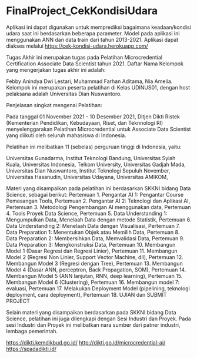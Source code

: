 # FinalProject_CekKondisiUdara

Aplikasi ini dapat digunakan untuk memprediksi bagaimana keadaan/kondisi udara saat ini berdasarkan beberapa parameter. Model pada aplikasi ini menggunakan ANN dan data train dari tahun 2013-2021. Aplikasi dapat diakses melalui https://cek-kondisi-udara.herokuapp.com/

Tugas Akhir ini merupakan tugas pada Pelatihan Microcredential Certification Associate Data Scientist tahun 2021. Daftar Nama Kelompok yang mengerjakan tugas akhir ini adalah: 

Febby Anindya Dwi Lestari, Muhammad Farhan Aditama, Nia Amelia.
Kelompok ini merupakan peserta pelatihan di Kelas UDINUS01, dengan host pelaksana adalah Universitas Dian Nuswantoro. 

Penjelasan singkat mengenai Pelatihan: 

Pada tanggal 01 November 2021 - 10 Desember 2021, Ditjen Dikti Ristek (Kementerian Pendidikan, Kebudayaan, Riset, dan Teknnologi RI) menyelenggarakan Pelatihan Microcredential untuk Associate Data Scientist yang diikuti oleh seluruh mahasiswa di Indonesia. 

Pelatihan ini melibatkan 11 (sebelas) perguruan tinggi di Indonesia, yaitu: 

Universitas Gunadarma,
Institut Teknologi Bandung,
Universitas Syiah Kuala,
Universitas Indonesia,
Telkom University,
Universitas Gadjah Mada,
Universitas Dian Nuswantoro,
Institut Teknologi Sepuluh November,
Universitas Hasanudin,
Universitas Udayana,
Universitas AMIKOM,

Materi yang disampaikan pada pelatihan ini berdasarkan SKKNI bidang Data Science, sebagai berikut: 
Pertemuan 1. Pengantar AI 1: Pengantar Course Pemasangan Tools, 
Pertemuan 2. Pengantar AI 2: Teknologi dan Aplikasi AI, 
Pertemuan 3. Metodologi Pengembangan AI menggunakan data, 
Pertemuan 4. Tools Proyek Data Science, 
Pertemuan 5. Data Understanding 1: Mengumpulkan Data, Menelaah Data dengan metode Statistik,
Pertemuan 6. Data Understanding 2: Menelaah Data dengan Visualisasi, 
Pertemuan 7. Data Preparation 1: Menentukan Objek atau Memilih Data, 
Pertemuan 8. Data Preparation 2: Membersihkan Data, Memvalidasi Data, 
Pertemuan 9. Data Preparation 3: Mengkonstruksi Data,
Pertemuan 10. Membangun Model 1 (Dasar Regresi dan Regresi Linier), 
Pertemuan 11. Membangun Model 2 (Regresi Non Linier, Support Vector Machine, dll), 
Pertemuan 12. Membangun Model 3 (Regresi dengan Tree), 
Pertemuan 13. Membangun Model 4 (Dasar ANN, perceptron, Back Propagation, SOM), 
Pertemuan 14. Membangun Model 5 (ANN lanjutan, RNN, deep learning), 
Pertemuan 15. Membangun Model 6 (Clustering), 
Pertemuan 16. Membangun model 7: evaluasi, 
Pertemuan 17. Melakukan Deployment Model (pipelining, teknologi deployment, cara deployment), 
Pertemuan 18. UJIAN dan SUBMIT PROJECT 

Selain materi yang disampaikan berdasarkan pada SKKNI bidang Data Science, pelatihan ini juga dilengkapi dengan Sesi Industri dan Proyek. Pada sesi Industri dan Proyek ini melibatkan nara sumber dari patner industri, lembaga pemerintah. 

https://dikti.kemdikbud.go.id/ 
http://dikti.go.id/microcredential-ai/
https://spadadikti.id/
